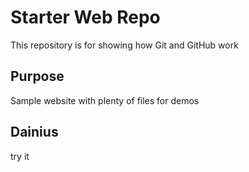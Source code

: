 # Starter Web Repo

This repository is for showing how Git and GitHub work

## Purpose

Sample website with plenty of files for demos

## Dainius 
try it